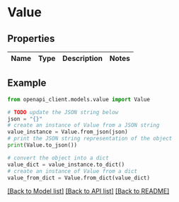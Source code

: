# Value


## Properties

Name | Type | Description | Notes
------------ | ------------- | ------------- | -------------

## Example

```python
from openapi_client.models.value import Value

# TODO update the JSON string below
json = "{}"
# create an instance of Value from a JSON string
value_instance = Value.from_json(json)
# print the JSON string representation of the object
print(Value.to_json())

# convert the object into a dict
value_dict = value_instance.to_dict()
# create an instance of Value from a dict
value_from_dict = Value.from_dict(value_dict)
```
[[Back to Model list]](../README.md#documentation-for-models) [[Back to API list]](../README.md#documentation-for-api-endpoints) [[Back to README]](../README.md)


